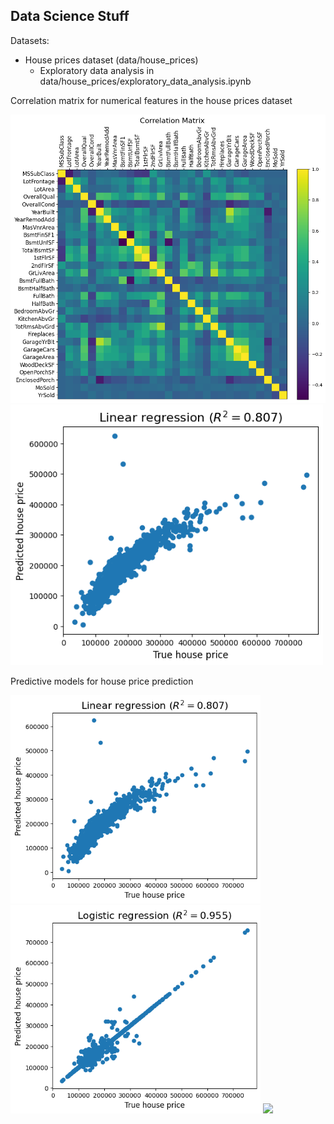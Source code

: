 ## Data Science Stuff

Datasets:
- House prices dataset (data/house_prices)
    - Exploratory data analysis in data/house_prices/exploratory_data_analysis.ipynb

Correlation matrix for numerical features in the house prices dataset

<img src="figures/house_prices_correlation_matrix.png" alt="House prices correlation matrix" width="750"/>

<img src="models/linear_regression/house_prices_linear_regression.png" alt="House prices linear regression" width="500"/>

Predictive models for house price prediction
<p float="left">
  <img src="models/linear_regression/house_prices_linear_regression.png" alt="House prices linear regression" width="400"/>
  <img src="models/logistic_regression/house_prices_logistic_regression.png" alt="House prices logistic regression" width="400"/> 
  <img src="/img3.png" width="100" />
</p>